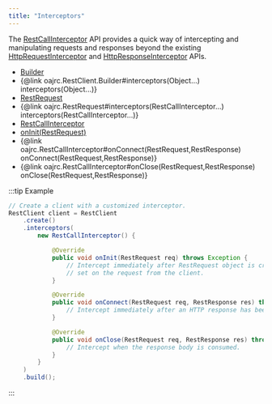 ```yaml
---
title: "Interceptors"
---
```


The [RestCallInterceptor](../apidocs/org/apache/juneau/rest/client/RestCallInterceptor.html) API provides a quick way of intercepting and manipulating requests and responses beyond
the existing [HttpRequestInterceptor](../apidocs/org/apache/http/HttpRequestInterceptor.html) and [HttpResponseInterceptor](../apidocs/org/apache/http/HttpResponseInterceptor.html) APIs.
- [Builder](../apidocs/org/apache/juneau/rest/client/RestClient/Builder.html)
- \{@link oajrc.RestClient.Builder#interceptors(Object...) interceptors(Object...)\}
- [RestRequest](../apidocs/org/apache/juneau/rest/client/RestRequest.html)
- \{@link oajrc.RestRequest#interceptors(RestCallInterceptor...) interceptors(RestCallInterceptor...)\}
- [RestCallInterceptor](../apidocs/org/apache/juneau/rest/client/RestCallInterceptor.html)
- [onInit(RestRequest)](../apidocs/org/apache/juneau/rest/client/RestCallInterceptor.html#onInit(RestRequest))
- \{@link oajrc.RestCallInterceptor#onConnect(RestRequest,RestResponse) onConnect(RestRequest,RestResponse)\}
- \{@link oajrc.RestCallInterceptor#onClose(RestRequest,RestResponse) onClose(RestRequest,RestResponse)\}

:::tip Example


```java
// Create a client with a customized interceptor.
RestClient client = RestClient
    .create()
    .interceptors(
        new RestCallInterceptor() {

            @Override
            public void onInit(RestRequest req) throws Exception {
                // Intercept immediately after RestRequest object is created and all headers/query/form-data has been
                // set on the request from the client.
            }

            @Override
            public void onConnect(RestRequest req, RestResponse res) throws Exception {
                // Intercept immediately after an HTTP response has been received.
            }

            @Override
            public void onClose(RestRequest req, RestResponse res) throws Exception {
                // Intercept when the response body is consumed.
            }
        }
    )
    .build();

```

:::
